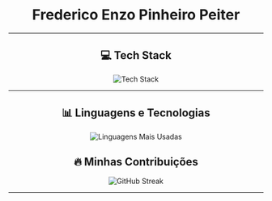 <div align="center">
  <h1>Frederico Enzo Pinheiro Peiter</h1>
</div>

---

<div align="center">
  <h2>💻 Tech Stack</h2>
  <img src="https://skillicons.dev/icons?i=java,js,ts,python,c,angular,spring,vue,postgres,github,vscode" alt="Tech Stack" />
</div>

---

<div align="center">
  <h2>📊 Linguagens e Tecnologias</h2>
  <img src="https://github-readme-stats.vercel.app/api/top-langs/?username=frederico-enzo&layout=compact&theme=radical" alt="Linguagens Mais Usadas" />
   <h2>🔥 Minhas Contribuições</h2>
  <img src="https://github-readme-streak-stats.herokuapp.com/?user=frederico-enzo&theme=radical" alt="GitHub Streak" />
</div>

---
